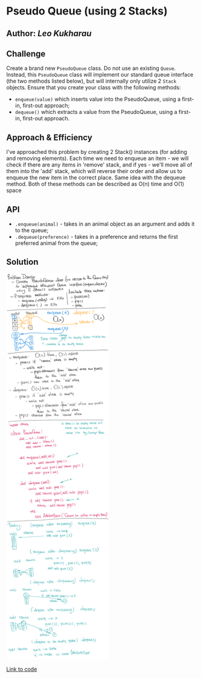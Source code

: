 # Pseudo Queue (using 2 Stacks)

## Author: _Leo Kukharau_

## Challenge

Create a brand new `PseudoQueue` class. Do not use an existing `Queue`. Instead, this `PseudoQueue` class will implement our standard queue interface (the two methods listed below), but will internally only utilize 2 `Stack` objects. Ensure that you create your class with the following methods:

- `enqueue(value)` which inserts value into the PseudoQueue, using a first-in, first-out approach;
- `dequeue()` which extracts a value from the PseudoQueue, using a first-in, first-out approach.

## Approach & Efficiency

I've approached this problem by creating 2 Stack() instances (for adding and removing elements). Each time we need to enqueue an item - we will check if there are any items in 'remove' stack, and if yes - we'll move all of them into the 'add' stack, which will reverse their order and allow us to enqueue the new item in the correct place. Same idea with the dequeue method.
Both of these methods can be described as O(n) time and O(1) space

## API

- `.enqueue(animal)` - takes in an animal object as an argument and adds it to the queue;
- `.dequeue(preference)` - takes in a preference and returns the first preferred animal from the queue;

## Solution

<img src="../../assets/pseudo_queue.png" alt="Whiteboard Solution" style="max-width:100%;">

<a href="./queue_with_stacks.py">Link to code</a>
